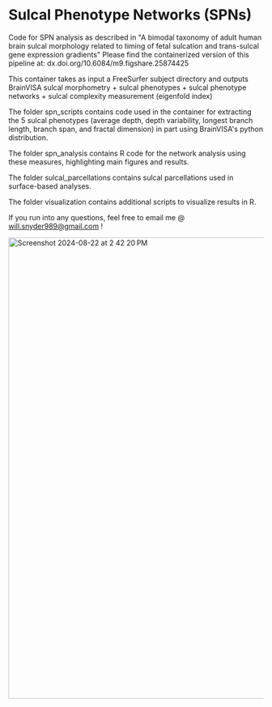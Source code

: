 # Sulcal Phenotype Networks (SPNs)
Code for SPN analysis as described in "A bimodal taxonomy of adult human brain sulcal morphology related to timing of fetal sulcation and trans-sulcal gene expression gradients"
Please find the containerized version of this pipeline at: dx.doi.org/10.6084/m9.figshare.25874425

This container takes as input a FreeSurfer subject directory and outputs BrainVISA sulcal morphometry + sulcal phenotypes + sulcal phenotype networks + sulcal complexity measurement (eigenfold index)

The folder spn_scripts contains code used in the container for extracting the 5 sulcal phenotypes (average depth, depth variability, longest branch length, branch span, and fractal dimension) in part using BrainVISA's python distribution.

The folder spn_analysis contains R code for the network analysis using these measures, highlighting main figures and results.

The folder sulcal_parcellations contains sulcal parcellations used in surface-based analyses.

The folder visualization contains additional scripts to visualize results in R.

If you run into any questions, feel free to email me @ will.snyder989@gmail.com !


<img width="911" alt="Screenshot 2024-08-22 at 2 42 20 PM" src="https://github.com/user-attachments/assets/c2c58975-7904-4b48-a685-6fb5c37cf407">



